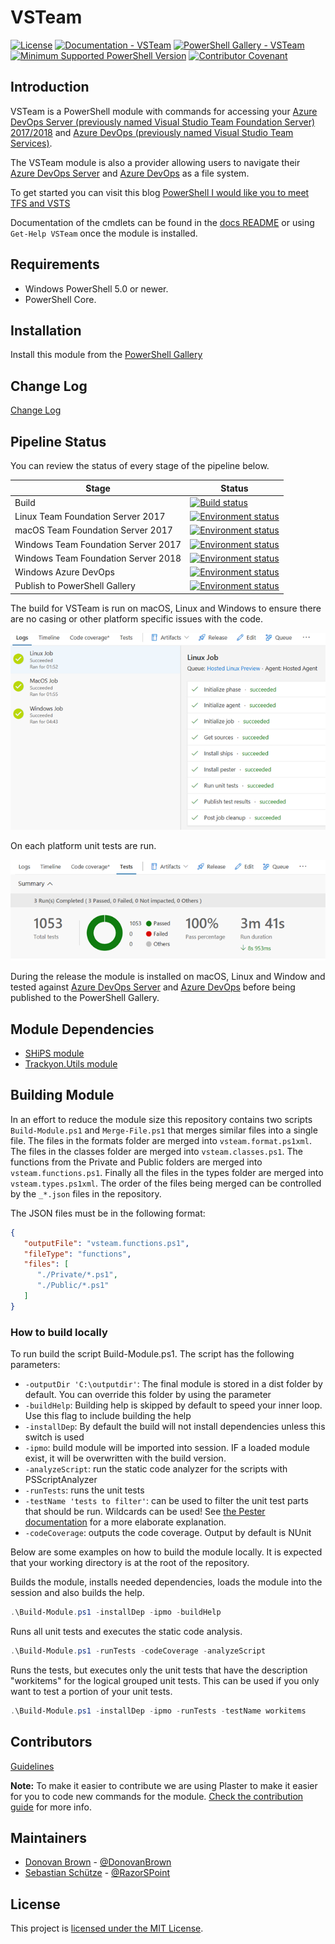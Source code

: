 # VSTeam

[![License](https://img.shields.io/badge/license-MIT-blue.svg)](https://github.com/DarqueWarrior/vsteam/blob/master/LICENSE)
[![Documentation - VSTeam](https://img.shields.io/badge/Documentation-VSTeam-blue.svg)](https://github.com/DarqueWarrior/vsteam/blob/master/docs/readme.md)
[![PowerShell Gallery - VSTeam](https://img.shields.io/badge/PowerShell%20Gallery-VSTeam-blue.svg)](https://www.powershellgallery.com/packages/VSTeam)
[![Minimum Supported PowerShell Version](https://img.shields.io/badge/PowerShell-5.0-blue.svg)](https://github.com/PowerShell/PowerShell)
[![Contributor Covenant](https://img.shields.io/badge/Contributor%20Covenant-v2.0%20adopted-ff69b4.svg)](CODE_OF_CONDUCT.md) 

## Introduction

VSTeam is a PowerShell module with commands for accessing your [Azure DevOps Server (previously named Visual Studio Team Foundation Server) 2017/2018](https://cda.ms/Bf) and [Azure DevOps (previously named Visual Studio Team Services)](https://cda.ms/Bf).

The VSTeam module is also a provider allowing users to navigate their [Azure DevOps Server](https://cda.ms/Bf) and [Azure DevOps](https://cda.ms/Bf) as a file system.

To get started you can visit this blog [PowerShell I would like you to meet TFS and VSTS](http://www.donovanbrown.com/post/PowerShell-I-would-like-you-to-meet-TFS-and-VSTS)

Documentation of the cmdlets can be found in the [docs README](https://github.com/DarqueWarrior/vsteam/blob/master/docs/readme.md) or using `Get-Help VSTeam` once the module is installed.

## Requirements

- Windows PowerShell 5.0 or newer.
- PowerShell Core.

## Installation

Install this module from the [PowerShell Gallery](https://www.powershellgallery.com/packages/VSTeam)

## Change Log

[Change Log](CHANGELOG.md)

## Pipeline Status

You can review the status of every stage of the pipeline below.

|         Stage                       |             Status           |
|-------------------------------------|------------------------------|
| Build                               | [![Build status](https://loecda.visualstudio.com/Team%20Module/_apis/build/status/CI)](https://loecda.visualstudio.com/Team%20Module/_build/latest?definitionId=52)|
| Linux Team Foundation Server 2017   | [![Environment status](https://loecda.vsrm.visualstudio.com/_apis/public/Release/badge/3e857acd-880f-4056-a46b-1de672ca55cc/1/7)](https://loecda.visualstudio.com/Team%20Module/_releases2?definitionId=1&view=mine&_a=releases) |
| macOS Team Foundation Server 2017   | [![Environment status](https://loecda.vsrm.visualstudio.com/_apis/public/Release/badge/3e857acd-880f-4056-a46b-1de672ca55cc/1/6)](https://loecda.visualstudio.com/Team%20Module/_releases2?definitionId=1&view=mine&_a=releases) |
| Windows Team Foundation Server 2017 | [![Environment status](https://loecda.vsrm.visualstudio.com/_apis/public/Release/badge/3e857acd-880f-4056-a46b-1de672ca55cc/1/2)](https://loecda.visualstudio.com/Team%20Module/_releases2?definitionId=1&view=mine&_a=releases) |
| Windows Team Foundation Server 2018 | [![Environment status](https://loecda.vsrm.visualstudio.com/_apis/public/Release/badge/3e857acd-880f-4056-a46b-1de672ca55cc/1/5)](https://loecda.visualstudio.com/Team%20Module/_releases2?definitionId=1&view=mine&_a=releases) |
| Windows Azure DevOps | [![Environment status](https://loecda.vsrm.visualstudio.com/_apis/public/Release/badge/3e857acd-880f-4056-a46b-1de672ca55cc/1/4)](https://loecda.visualstudio.com/Team%20Module/_releases2?definitionId=1&view=mine&_a=releases) |
| Publish to PowerShell Gallery       | [![Environment status](https://loecda.vsrm.visualstudio.com/_apis/public/Release/badge/3e857acd-880f-4056-a46b-1de672ca55cc/1/1)](https://loecda.visualstudio.com/Team%20Module/_releases2?definitionId=1&view=mine&_a=releases) |

The build for VSTeam is run on macOS, Linux and Windows to ensure there are no casing or other platform specific issues with the code.

![Build](.github/images/build.png)

 On each platform unit tests are run.

 ![Unit Tests](.github/images/unittests.png)

During the release the module is installed on macOS, Linux and Window and tested against [Azure DevOps Server](https://cda.ms/Bf) and [Azure DevOps](https://cda.ms/Bf) before being published to the PowerShell Gallery.

## Module Dependencies

- [SHiPS module](https://www.powershellgallery.com/packages/SHiPS/)
- [Trackyon.Utils module](https://www.powershellgallery.com/packages/Trackyon.Utils)

## Building Module

In an effort to reduce the module size this repository contains two scripts `Build-Module.ps1` and `Merge-File.ps1` that merges similar files into a single file. The files in the formats folder are merged into `vsteam.format.ps1xml`. The files in the classes folder are merged into `vsteam.classes.ps1`. The functions from the Private and Public folders are merged into `vsteam.functions.ps1`. Finally all the files in the types folder are merged into `vsteam.types.ps1xml`. The order of the files being merged can be controlled by the `_*.json` files in the repository.

The JSON files must be in the following format:

```JSON
{
   "outputFile": "vsteam.functions.ps1",
   "fileType": "functions",
   "files": [
      "./Private/*.ps1",
      "./Public/*.ps1"
   ]
}
```

### How to build locally

To run build the script Build-Module.ps1. The script has the following parameters:

* `-outputDir 'C:\outputdir'`: The final module is stored in a dist folder by default. You can override this folder by using the parameter
* `-buildHelp`: Building help is skipped by default to speed your inner loop. Use this flag to include building the help
* `-installDep`: By default the build will not install dependencies unless this switch is used
* `-ipmo`: build module will be imported into session. IF a loaded module exist, it will be overwritten with the build version.
* `-analyzeScript`: run the static code analyzer for the scripts with PSScriptAnalyzer
* `-runTests`: runs the unit tests
* `-testName 'tests to filter'`: can be used to filter the unit test parts that should be run. Wildcards can be used! See [the Pester documentation](https://github.com/pester/Pester/wiki/Invoke%E2%80%90Pester#testname-alias-name) for a more elaborate explanation.
* `-codeCoverage`: outputs the code coverage. Output by default is NUnit

Below are some examples on how to build the module locally. It is expected that your working directory is at the root of the repository.

Builds the module, installs needed dependencies, loads the module into the session and also builds the help.
```PowerShell
.\Build-Module.ps1 -installDep -ipmo -buildHelp
```

Runs all unit tests and executes the static code analysis.
```PowerShell
.\Build-Module.ps1 -runTests -codeCoverage -analyzeScript
```

Runs the tests, but executes only the unit tests that have the description "workitems" for the logical grouped unit tests. This can be used if you only want to test a portion of your unit tests.
```PowerShell
.\Build-Module.ps1 -installDep -ipmo -runTests -testName workitems
```



## Contributors

[Guidelines](.github/CONTRIBUTING.md)

**Note:** To make it easier to contribute we are using Plaster to make it easier for you to code new commands for the module. [Check the contribution guide](.github/CONTRIBUTING.md#Get-the-code-and-scaffold-template) for more info.

## Maintainers

- [Donovan Brown](https://github.com/darquewarrior) - [@DonovanBrown](https://twitter.com/DonovanBrown)
- [Sebastian Schütze](https://github.com/SebastianSchuetze) - [@RazorSPoint](https://twitter.com/RazorSPoint)

## License

This project is [licensed under the MIT License](LICENSE).

